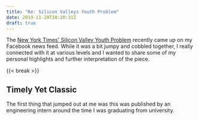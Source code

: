 ```yaml
---
title: "Re: Silicon Valleys Youth Problem"
date: 2019-11-20T18:20:31Z
draft: true
---
```


The [New York Times' Silicon Valley Youth Problem](https://www.nytimes.com/2014/03/16/magazine/silicon-valleys-youth-problem.html) recently came up on my Facebook news feed.  While it was a bit jumpy and cobbled together, I really connected with it at various levels and I wanted to share some of my personal highlights and further interpretation of the piece.


{{< break >}}

## Timely Yet Classic

The first thing that jumped out at me was this was published by an engineering intern around the time I was graduating from university.
